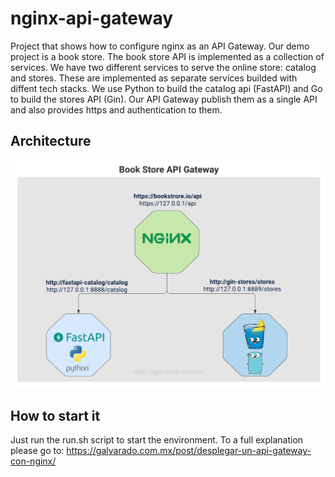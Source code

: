 # nginx-api-gateway
Project that shows how to configure nginx as an API Gateway. Our demo project is a book store. The book store API is implemented as a collection of services.  We have two different services to serve the online store: catalog and stores. These  are implemented as separate services builded with diffent tech stacks. We use Python to build the catalog api (FastAPI) and Go to build the stores API (Gin). Our API Gateway publish them as a single API and also provides https and authentication to them.


## Architecture
![Alt text](images/bookstoreapigateway.png?raw=true "Architecture")


## How to start it

Just run the run.sh script to start the environment. To a full explanation please go to: https://galvarado.com.mx/post/desplegar-un-api-gateway-con-nginx/ 